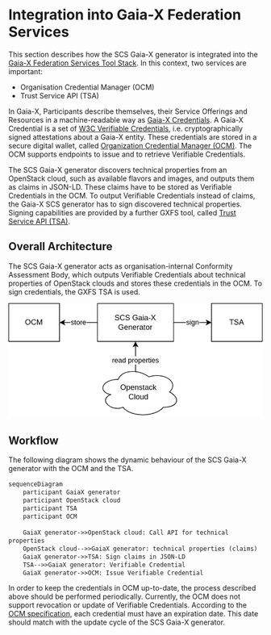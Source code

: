 # Integration into Gaia-X Federation Services

This section describes how the SCS Gaia-X generator is integrated into
the [Gaia-X Federation Services Tool Stack](https://www.gxfs.eu/specifications/).
In this context, two services are important:

- Organisation Credential Manager (OCM)
- Trust Service API (TSA)

In Gaia-X, Participants describe themselves, their Service Offerings and Resources in a machine-readable way as
[Gaia-X Credentials](https://gitlab.com/gaia-x/glossary/-/blob/main/docs/Gaia-X_credentials.md). A Gaia-X Credential is
a set of [W3C Verifiable Credentials](https://www.w3.org/TR/vc-data-model/), i.e. cryptographically
signed attestations about a Gaia-X entity. These credentials are stored in a secure digital wallet, called
[Organization Credential Manager (OCM)](https://www.gxfs.eu/organizational-credential-manager/). The OCM supports
endpoints to issue and to retrieve Verifiable
Credentials.

The SCS Gaia-X generator discovers technical properties from an OpenStack cloud, such as available flavors and images,
and outputs them as claims in JSON-LD. These claims have to be stored as Verifiable Credentials in the OCM. To output
Verifiable Credentials instead of claims, the Gaia-X SCS generator has to sign discovered technical properties. Signing
capabilities are provided by a further GXFS tool,
called [Trust Service API (TSA)](https://www.gxfs.eu/trust-services-api/).

## Overall Architecture

The SCS Gaia-X generator acts as organisation-internal Conformity Assessment Body, which outputs Verifiable Credentials
about technical properties of OpenStack clouds and stores these credentials in the OCM. To sign credentials, the GXFS
TSA is used.

![xfsc-Architecture](figures/architecure-xfsc.png "Integration of SCS Gaia-X Generator into XFSC Landscape")

## Workflow

The following diagram shows the dynamic behaviour of the SCS Gaia-X generator with the OCM and the TSA.

```mermaid
sequenceDiagram
    participant GaiaX generator
    participant OpenStack cloud
    participant TSA
    participant OCM
    
    GaiaX generator->>OpenStack cloud: Call API for technical properties
    OpenStack cloud-->>GaiaX generator: technical properties (claims)
    GaiaX generator->>TSA: Sign claims in JSON-LD
    TSA-->>GaiaX generator: Verifiable Credential
    GaiaX generator->>OCM: Issue Verifiable Credential
```

In order to keep the credentials in OCM up-to-date, the process described above should be performed periodically.
Currently, the OCM does not support revocation or update of Verifiable Credentials. According to the [
OCM specification](https://www.gxfs.eu/download/1746/), each credential must have an expiration date. This date should
match with the update cycle of
the SCS Gaia-X generator.
